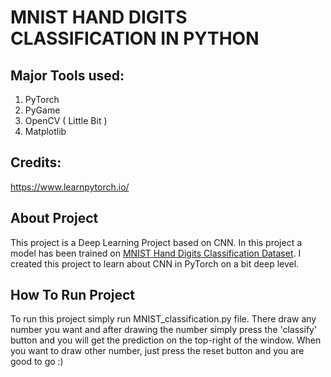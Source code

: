 # MNIST HAND DIGITS CLASSIFICATION IN PYTHON

## Major Tools used:
1) PyTorch
2) PyGame
3) OpenCV ( Little Bit )
4) Matplotlib

## Credits:
https://www.learnpytorch.io/

## About Project
This project is a Deep Learning Project based on CNN. In this project a model has been trained on [MNIST Hand Digits Classification Dataset](http://yann.lecun.com/exdb/mnist/). I created this project to learn about CNN in PyTorch on a bit deep level.

## How To Run Project
To run this project simply run MNIST_classification.py file.
There draw any number you want and after drawing the number simply press the 'classify' button and you will get the prediction on the top-right of the window. When you want to draw other number, just press the reset button and you are good to go :)